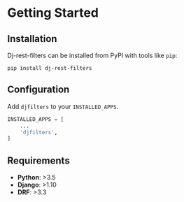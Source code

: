# Getting Started
## Installation
Dj-rest-filters can be installed from PyPI with tools like `pip`:
```shell
pip install dj-rest-filters
```
## Configuration

Add `djfilters` to your `INSTALLED_APPS`.

```python
INSTALLED_APPS = [
    ...
    'djfilters',
]
```

## Requirements
* **Python**: >3.5
* **Django**: >1.10
* **DRF**: >3.3

